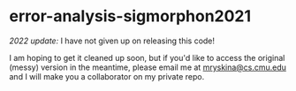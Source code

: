 # error-analysis-sigmorphon2021

*2022 update:* I have not given up on releasing this code! 

I am hoping to get it cleaned up soon, but if you'd like to access the original (messy) version in the meantime, please email me at mryskina@cs.cmu.edu and I will make you a collaborator on my private repo. 
